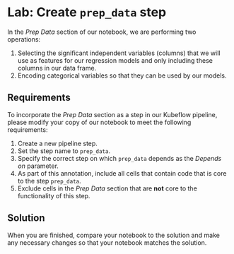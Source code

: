 # Lab: Create `prep_data` step

In the *Prep Data* section of our notebook, we are performing two operations:

1. Selecting the significant independent variables (columns) that we will
   use as features for our regression models and only including these columns
   in our data frame.
2. Encoding categorical variables so that they can be used by our models. 

## Requirements

To incorporate the *Prep Data* section as a step in our Kubeflow pipeline,
please modify your copy of our notebook to meet the following requirements:

1. Create a new pipeline step.
2. Set the step name to `prep_data`.
3. Specify the correct step on which `prep_data` depends as the *Depends on*
   parameter.
4. As part of this annotation, include all cells that contain code that is core
   to the step `prep_data`.
5. Exclude cells in the *Prep Data* section that are **not** core to the
   functionality of this step.

## Solution

When you are finished, compare your notebook to the solution and make any necessary
changes so that your notebook matches the solution.
